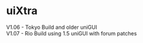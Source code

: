 # uiXtra

V1.06 - Tokyo Build and older uniGUI<br>
V1.07 - Rio Build using 1.5 uniGUI with forum patches
